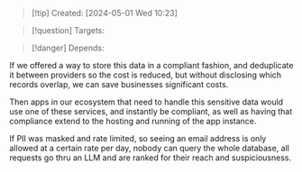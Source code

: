 
>[!tip] Created: [2024-05-01 Wed 10:23]

>[!question] Targets: 

>[!danger] Depends: 

If we offered a way to store this data in a compliant fashion, and deduplicate it between providers so the cost is reduced, but without disclosing which records overlap, we can save businesses significant costs.

Then apps in our ecosystem that need to handle this sensitive data would use one of these services, and instantly be compliant, as well as having that compliance extend to the hosting and running of the app instance.

If PII was masked and rate limited, so seeing an email address is only allowed at a certain rate per day, nobody can query the whole database, all requests go thru an LLM and are ranked for their reach and suspiciousness.